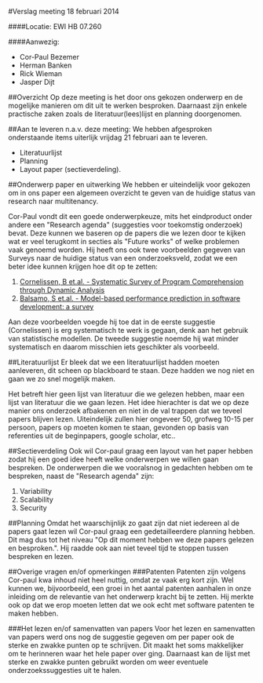 #Verslag meeting 18 februari 2014

####Locatie: 
EWI HB 07.260

####Aanwezig:
* Cor-Paul Bezemer
* Herman Banken
* Rick Wieman
* Jasper Dijt

##Overzicht
Op deze meeting is het door ons gekozen onderwerp en de mogelijke manieren om dit uit te werken besproken. 
Daarnaast zijn enkele practische zaken zoals de literatuur(lees)lijst en planning doorgenomen.


##Aan te leveren n.a.v. deze meeting:
We hebben afgesproken onderstaande items uiterlijk vrijdag 21 februari aan te leveren.
* Literatuurlijst
* Planning
* Layout paper (sectieverdeling).


##Onderwerp paper en uitwerking
We hebben er uiteindelijk voor gekozen om in ons paper een algemeen overzicht te geven van de huidige status van research naar multitenancy. 

Cor-Paul vondt dit een goede onderwerpkeuze, mits het eindproduct onder andere een "Research agenda" (suggesties voor toekomstig onderzoek) bevat. 
Deze kunnen we baseren op de papers die we lezen door te kijken wat er veel terugkomt in secties als "Future works" of welke problemen vaak genoemd worden.
Hij heeft ons ook twee voorbeelden gegeven van Surveys naar de huidige status van een onderzoeksveld, zodat we een beter idee kunnen krijgen hoe dit op te zetten:

1. [Cornelissen, B et.al. - Systematic Survey of Program Comprehension through Dynamic Analysis](http://ieeexplore.ieee.org/xpl/login.jsp?tp=&arnumber=4815280&url=http%3A%2F%2Fieeexplore.ieee.org%2Fxpls%2Fabs_all.jsp%3Farnumber%3D4815280)
2. [Balsamo, S et.al. - Model-based performance prediction in software development: a survey](http://ieeexplore.ieee.org/xpl/login.jsp?tp=&arnumber=1291833&url=http%3A%2F%2Fieeexplore.ieee.org%2Fxpls%2Fabs_all.jsp%3Farnumber%3D1291833)

Aan deze voorbeelden voegde hij toe dat in de eerste suggestie (Cornelissen) is erg systematisch te werk is gegaan, denk aan het gebruik van statistische modellen. 
De tweede suggestie noemde hij wat minder systematisch en daarom misschien iets geschikter als voorbeeld.

##Literatuurlijst
Er bleek dat we een literatuurlijst hadden moeten aanleveren, dit scheen op blackboard te staan. Deze hadden we nog niet en gaan we zo snel mogelijk maken.

Het betreft hier geen lijst van literatuur die we gelezen hebben, maar een lijst van literatuur die we gaan lezen.
Het idee hierachter is dat we op deze manier ons onderzoek afbakenen en niet in de val trappen dat we teveel papers blijven lezen.
Uiteindelijk zullen hier ongeveer 50, grofweg 10-15 per persoon, papers op moeten komen te staan, gevonden op basis van referenties uit de beginpapers, google scholar, etc..


##Sectieverdeling
Ook wil Cor-paul graag een layout van het paper hebben zodat hij een goed idee heeft welke onderwerpen we willen gaan bespreken.
De onderwerpen die we vooralsnog in gedachten hebben om te bespreken, naast de "Research agenda" zijn:

1. Variability
2. Scalability
3. Security

##Planning
Omdat het waarschijnlijk zo gaat zijn dat niet iedereen al de papers gaat lezen wil Cor-paul graag een gedetailleerdere planning hebben.
Dit mag dus tot het niveau "Op dit moment hebben we deze papers gelezen en besproken.". Hij raadde ook aan niet teveel tijd te stoppen tussen bespreken en lezen.

##Overige vragen en/of opmerkingen
###Patenten
Patenten zijn volgens Cor-paul kwa inhoud niet heel nuttig, omdat ze vaak erg kort zijn. 
Wel kunnen we, bijvoorbeeld, een groei in het aantal patenten aanhalen in onze inleiding om de relevantie van het onderwerp kracht bij te zetten.
Hij merkte ook op dat we erop moeten letten dat we ook echt met software patenten te maken hebben.

###Het lezen en/of samenvatten van papers
Voor het lezen en samenvatten van papers werd ons nog de suggestie gegeven om per paper ook de sterke en zwakke punten op te schrijven.
Dit maakt het soms makkelijker om te herinneren waar het hele paper over ging. 
Daarnaast kan de lijst met sterke en zwakke punten gebruikt worden om weer eventuele onderzoekssuggesties uit te halen.

